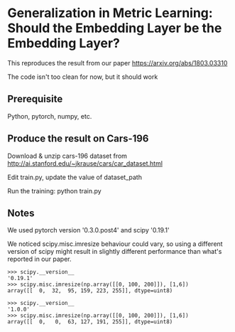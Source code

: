 # Generalization in Metric Learning: Should the Embedding Layer be the Embedding Layer?

This reproduces the result from our paper https://arxiv.org/abs/1803.03310

The code isn't too clean for now, but it should work

## Prerequisite

Python, pytorch, numpy, etc.


## Produce the result on Cars-196

Download & unzip cars-196 dataset from http://ai.stanford.edu/~jkrause/cars/car_dataset.html

Edit train.py, update the value of dataset_path

Run the training: python train.py

## Notes

We used pytorch version '0.3.0.post4' and scipy '0.19.1'

We noticed scipy.misc.imresize behaviour could vary, so using a different version of scipy might result in slightly different performance than what's reported in our paper.

```pyhon
>>> scipy.__version__
'0.19.1'
>>> scipy.misc.imresize(np.array([[0, 100, 200]]), [1,6])
array([[  0,  32,  95, 159, 223, 255]], dtype=uint8)
```

```pyhon
>>> scipy.__version__
'1.0.0'
>>> scipy.misc.imresize(np.array([[0, 100, 200]]), [1,6])
array([[  0,   0,  63, 127, 191, 255]], dtype=uint8)
```
